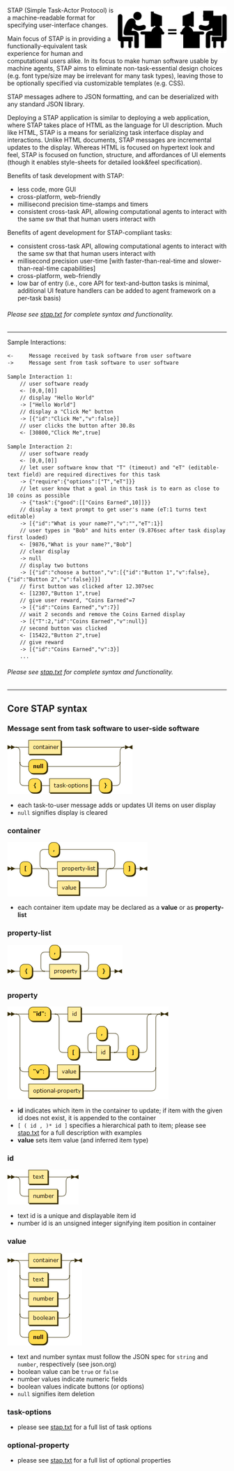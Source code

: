 <img src="pres/stap-icon.png" width=250 align=right>
STAP (Simple Task-Actor Protocol) is a machine-readable format for specifying user-interface changes. 

Main focus of STAP is in providing a functionally-equivalent task experience for human and computational users alike.
In its focus to make human software usable by machine agents, STAP aims to eliminate non-task-essential design choices (e.g. font type/size may be irrelevant for many task types), leaving those to be optionally specified via customizable templates (e.g. CSS).

STAP messages adhere to JSON formatting, and can be deserialized with any standard JSON library.

Deploying a STAP application is similar to deploying a web application, where STAP takes place of HTML as the language for UI description.
Much like HTML, STAP is a means for serializing task interface display and interactions.
Unlike HTML documents, STAP messages are incremental updates to the display.
Whereas HTML is focused on hypertext look and feel, STAP is focused on function, structure, and affordances of UI elements (though it enables style-sheets for detailed look&feel specification).

Benefits of task development with STAP:
- less code, more GUI
- cross-platform, web-friendly
- millisecond precision time-stamps and timers
- consistent cross-task API, allowing computational agents to interact with the same sw that that human users interact with

Benefits of agent development for STAP-compliant tasks:
- consistent cross-task API, allowing computational agents to interact with the same sw that that human users interact with
- millisecond precision user-time [with faster-than-real-time and slower-than-real-time capabilities]
- cross-platform, web-friendly
- low bar of entry (i.e., core API for text-and-button tasks is minimal, additional UI feature handlers can be added to agent framework on a per-task basis)

###### Please see [stap.txt](stap.txt) for complete syntax and functionality.

***

Sample Interactions:

    <-     Message received by task software from user software
    ->     Message sent from task software to user software

    Sample Interaction 1:
        // user software ready
        <- [0,0,[0]]
        // display "Hello World"
        -> ["Hello World"]
        // display a "Click Me" button
        -> [{"id":"Click Me","v":false}]
        // user clicks the button after 30.8s
        <- [30800,"Click Me",true]

    Sample Interaction 2:
        // user software ready
        <- [0,0,[0]]
        // let user software know that "T" (timeout) and "eT" (editable-text field) are required directives for this task
        -> {"require":{"options":["T","eT"]}}
        // let user know that a goal in this task is to earn as close to 10 coins as possible
        -> {"task":{"good":[["Coins Earned",10]]}}
        // display a text prompt to get user's name (eT:1 turns text editable)
        -> [{"id":"What is your name?","v":"","eT":1}]
        // user types in "Bob" and hits enter (9.876sec after task display first loaded)
        <- [9876,"What is your name?","Bob"]
        // clear display
        -> null
        // display two buttons
        -> [{"id":"choose a button","v":[{"id":"Button 1","v":false},{"id":"Button 2","v":false}]}]
        // first button was clicked after 12.307sec
        <- [12307,"Button 1",true]
        // give user reward, "Coins Earned"=7
        -> [{"id":"Coins Earned","v":7}]
        // wait 2 seconds and remove the Coins Earned display
        -> [{"T":2,"id":"Coins Earned","v":null}]
        // second button was clicked
        <- [15422,"Button 2",true]
        // give reward
        -> [{"id":"Coins Earned","v":3}]
        ...

###### Please see [stap.txt](stap.txt) for complete syntax and functionality.

***

## Core STAP syntax

### Message sent from task software to user-side software
![task-to-user](pres/task-to-user.png)
- each task-to-user message adds or updates UI items on user display
- `null` signifies display is cleared

### container
![container](pres/container.png)
- each container item update may be declared as a **value** or as **property-list**

### property-list
![property-list](pres/property-list.png)

### property
![property](pres/property.png)
- **id** indicates which item in the container to update; if item with the given id does not exist, it is appended to the container
- `[ ( id , )* id ]` specifies a hierarchical path to item; please see [stap.txt](stap.txt) for a full description with examples
- **value** sets item value (and inferred item type)

### id
![id](pres/id.png)
- text id is a unique and displayable item id
- number id is an unsigned integer signifying item position in container

### value
![value](pres/value.png)
- text and number syntax must follow the JSON spec for `string` and `number`, respectively (see json.org)
- boolean value can be `true` or `false`
- number values indicate numeric fields
- boolean values indicate buttons (or options)
- `null` signifies item deletion

### task-options
- please see [stap.txt](stap.txt) for a full list of task options

### optional-property
- please see [stap.txt](stap.txt) for a full list of optional properties
